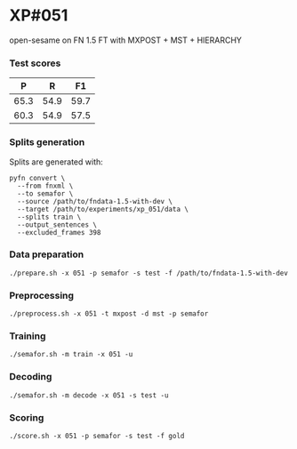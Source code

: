 # XP\#051

open-sesame on FN 1.5 FT with MXPOST + MST + HIERARCHY

### Test scores
| P| R | F1 |
| --- | --- | --- |
| 65.3 | 54.9 | 59.7 |
| 60.3 | 54.9 | 57.5 |

### Splits generation
Splits are generated with:
```
pyfn convert \
  --from fnxml \
  --to semafor \
  --source /path/to/fndata-1.5-with-dev \
  --target /path/to/experiments/xp_051/data \
  --splits train \
  --output_sentences \
  --excluded_frames 398
```

### Data preparation
```
./prepare.sh -x 051 -p semafor -s test -f /path/to/fndata-1.5-with-dev
```

### Preprocessing
```
./preprocess.sh -x 051 -t mxpost -d mst -p semafor
```

### Training
```
./semafor.sh -m train -x 051 -u
```

### Decoding
```
./semafor.sh -m decode -x 051 -s test -u
```

### Scoring
```
./score.sh -x 051 -p semafor -s test -f gold
```
